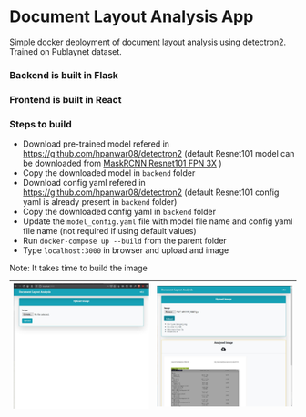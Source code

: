 # Document Layout Analysis App
Simple docker deployment of document layout analysis using detectron2. Trained on Publaynet dataset.

### Backend is built in Flask
### Frontend is built in React

### Steps to build
* Download pre-trained model refered in https://github.com/hpanwar08/detectron2  (default Resnet101 model can be downloaded from [MaskRCNN Resnet101 FPN 3X](https://www.dropbox.com/sh/wgt9skz67usliei/AAD9n6qbsyMz1Y3CwpZpHXCpa?dl=0) )
* Copy the downloaded model in `backend` folder
* Download config yaml refered in https://github.com/hpanwar08/detectron2  (default Resnet101 config yaml is already present in `backend` folder)
* Copy the downloaded config yaml in `backend` folder
* Update the `model_config.yaml` file with model file name and config yaml file name (not required if using default values)
* Run `docker-compose up --build` from the parent folder
* Type `localhost:3000` in browser and upload and image

Note: It takes time to build the image

| <img src="assets/images/1.JPG" width=400> | <img src="assets/images/2.JPG" width=400> |
|---------------------------------------------------------------------------|---------------------------------------------------------------------------|

